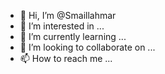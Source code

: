 - 👋 Hi, I’m @Smaillahmar
- 👀 I’m interested in ...
- 🌱 I’m currently learning ...
- 💞️ I’m looking to collaborate on ...
- 📫 How to reach me ...

<!---
Smaillahmar/Smaillahmar is a ✨ special ✨ repository because its `README.md` (this file) appears on your GitHub profile.
You can click the Preview link to take a look at your changes.
--->
